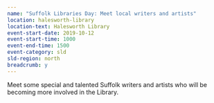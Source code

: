 ```yaml
---
name: "Suffolk Libraries Day: Meet local writers and artists"
location: halesworth-library
location-text: Halesworth Library
event-start-date: 2019-10-12
event-start-time: 1000
event-end-time: 1500
event-category: sld
sld-region: north
breadcrumb: y
---
```


Meet some special and talented Suffolk writers and artists who will be becoming more involved in the Library.
